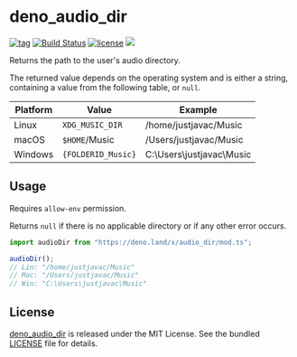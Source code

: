 # deno_audio_dir

[![tag](https://img.shields.io/github/release/justjavac/deno_audio_dir)](https://github.com/justjavac/deno_audio_dir/releases)
[![Build Status](https://github.com/justjavac/deno_audio_dir/workflows/ci/badge.svg?branch=master)](https://github.com/justjavac/deno_audio_dir/actions)
[![license](https://img.shields.io/github/license/justjavac/deno_audio_dir)](https://github.com/justjavac/deno_audio_dir/blob/master/LICENSE)
[![](https://img.shields.io/badge/deno-v1.3-green.svg)](https://github.com/denoland/deno)

Returns the path to the user's audio directory.

The returned value depends on the operating system and is either a string,
containing a value from the following table, or `null`.

|Platform | Value              | Example                  |
| ------- | ------------------ | ------------------------ |
| Linux   | `XDG_MUSIC_DIR`    | /home/justjavac/Music    |
| macOS   | `$HOME`/Music      | /Users/justjavac/Music   |
| Windows | `{FOLDERID_Music}` | C:\Users\justjavac\Music |

## Usage

Requires `allow-env` permission.

Returns `null` if there is no applicable directory or if any other error occurs.

```ts
import audioDir from "https://deno.land/x/audio_dir/mod.ts";

audioDir();
// Lin: "/home/justjavac/Music"
// Mac: "/Users/justjavac/Music"
// Win: "C:\Users\justjavac\Music"
```

## License

[deno_audio_dir](https://github.com/justjavac/deno_audio_dir) is released under the MIT License. See the bundled [LICENSE](./LICENSE) file for details.
